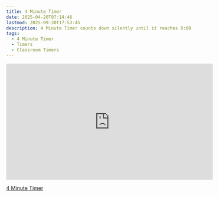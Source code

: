 ```yaml
---
title: 4 Minute Timer
date: 2025-04-20T07:14:46
lastmod: 2025-09-30T17:53:45
description: 4 Minute Timer counts down silently until it reaches 0:00 and then makes a sound to show time is up
tags:
  - 4 Minute Timer
  - Timers
  - Classroom Timers
---
```


<div class="iframe-16-9-container">
<iframe class="youTubeIframe" width="560" height="315" src="https://www.youtube.com/embed/4o1y46LZ0tU" title="2 Minute Timer" frameborder="0" allow="accelerometer; autoplay; clipboard-write; encrypted-media; gyroscope; picture-in-picture; web-share" referrerpolicy="strict-origin-when-cross-origin" allowfullscreen></iframe>
</div>

[4 Minute Timer](https://youtu.be/4o1y46LZ0tU)

